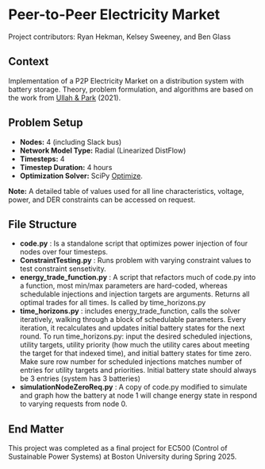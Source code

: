# Peer-to-Peer Electricity Market
Project contributors: Ryan Hekman, Kelsey Sweeney, and Ben Glass

## Context
Implementation of a P2P Electricity Market on a distribution system with battery storage. Theory, problem formulation, and algorithms are based on the work from [Ullah & Park](https://ieeexplore.ieee.org/document/9369412) (2021).

## Problem Setup
- **Nodes:** 4 (including Slack bus)
- **Network Model Type:** Radial (Linearized DistFlow)
- **Timesteps:** 4
- **Timestep Duration:** 4 hours
- **Optimization Solver:** SciPy [Optimize](https://docs.scipy.org/doc/scipy/reference/generated/scipy.optimize.minimize.html).
  
**Note:** A detailed table of values used for all line characteristics, voltage, power, and DER constraints can be accessed on request.

## File Structure
- **code.py** : Is a standalone script that optimizes power injection of four nodes over four timesteps.
- **ConstraintTesting.py** : Runs problem with varying constraint values to test constraint sensetivity. 
- **energy_trade_function.py** : A script that refactors much of code.py into a function, most min/max parameters are hard-coded, whereas schedulable injections and injection targets are arguments. Returns all optimal trades for all times. Is called by time_horizons.py
- **time_horizons.py** : includes energy_trade_function, calls the solver iteratively, walking through a block of schedulable parameters. Every iteration, it recalculates and updates initial battery states for the next round.
	To run time_horizons.py:
		input the desired scheduled injections, utility targets, utility priority (how much the utility cares about meeting the target for that indexed time), and initial battery states for time zero.
		Make sure row number for scheduled injections matches number of entries for utility targets and priorities.
	Initial battery state should always be 3 entries (system has 3 batteries)
- **simulationNodeZeroReq.py** : A copy of code.py modified to simulate and graph how the battery at node 1 will change energy state in respond to varying requests from node 0.

## End Matter
This project was completed as a final project for EC500 (Control of Sustainable Power Systems) at Boston University during Spring 2025.

